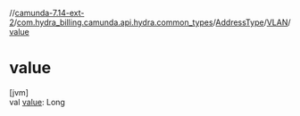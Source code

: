 //[camunda-7.14-ext-2](../../../../index.md)/[com.hydra_billing.camunda.api.hydra.common_types](../../index.md)/[AddressType](../index.md)/[VLAN](index.md)/[value](value.md)

# value

[jvm]\
val [value](value.md): Long
